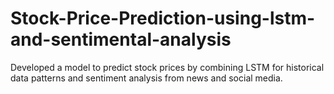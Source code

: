 # Stock-Price-Prediction-using-lstm-and-sentimental-analysis
Developed a model to predict stock prices by combining LSTM for historical data patterns and sentiment analysis from news and social media.
